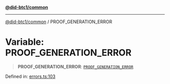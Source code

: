 [**@did-btc1/common**](../README.md)

***

[@did-btc1/common](../globals.md) / PROOF\_GENERATION\_ERROR

# Variable: PROOF\_GENERATION\_ERROR

> **PROOF\_GENERATION\_ERROR**: [`PROOF_GENERATION_ERROR`](../enumerations/Btc1ErrorCode.md#proof_generation_error)

Defined in: [errors.ts:103](https://github.com/dcdpr/did-btc1-js/blob/751aedd75738c26882a2149e644ae32b9e424707/packages/common/src/errors.ts#L103)
